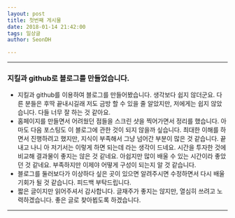```yaml
---
layout: post
title: 첫번째 게시물
date: 2018-01-14 21:42:00
tags: 일상글
author: SeonDH

---
```


<hr />

### 지킬과 github로 블로그를 만들었습니다.

* 지킬과 github를 이용하여 블로그를 만들어봤습니다. 생각보다 쉽지 않더군요. 다른 분들은 후딱 끝내시길래 저도 금방 할 수 있을 줄 알았지만, 저에게는 쉽지 않았습니다. 다들 너무 잘 하는 것 같아요.
* 홈페이지를 만들면서 어려웠던 점들을 스크린 샷을 찍어가면서 정리를 했습니다. 아마도 다음 포스팅도 이 블로그에 관한 것이 되지 않을까 싶습니다. 최대한 이해를 하면서 진행하려고 했지만, 지식이 부족해서 그냥 넘어간 부분이 많은 것 같습니다. 끝내고 나니 아 저기서는 이렇게 하면 되는데 라는 생각이 드네요. 시간을 투자한 것에 비교해 결과물이 좋지는 않은 것 같네요. 아쉽지만 많이 배울 수 있는 시간이라 좋았던 것 같네요. 부족하지만 이제야 어떻게 구성이 되는지 알 것 같습니다.
* 블로그를 둘러보다가 이상하다 싶은 곳이 있으면 알려주시면 수정하면서 다시 배울 기회가 될 것 같습니다. 피드백 부탁드립니다.
* 짧은 글이지만 읽어주셔서 감사합니다. 글재주가 좋지는 않지만, 열심히 쓰려고 노력하겠습니다. 좋은 글로 찾아뵙도록 하겠습니다.

<hr />
